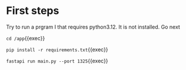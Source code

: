
# First steps
Try to run a prgram I that requires python3.12.  It is not installed. Go next

`cd /app`{{exec}}


`pip install -r requirements.txt`{{exec}}

`fastapi run main.py --port 1325`{{exec}}
